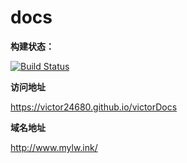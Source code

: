# docs

**构建状态：**

[![Build Status](https://travis-ci.org/victor24680/victorDocs.svg?branch=master)](https://travis-ci.org/victor24680/victorDocs)

**访问地址**

https://victor24680.github.io/victorDocs

**域名地址**

http://www.mylw.ink/
